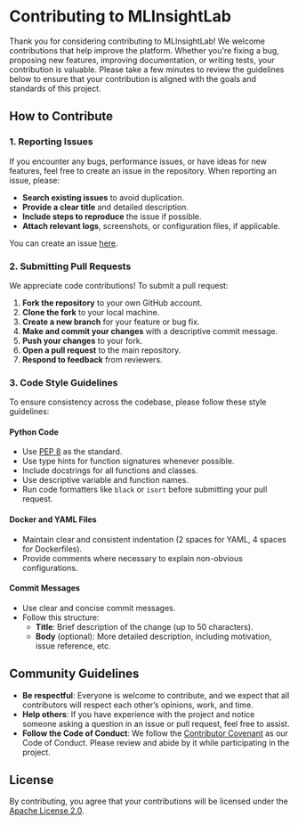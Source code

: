 # Contributing to MLInsightLab

Thank you for considering contributing to MLInsightLab! We welcome contributions that help improve the platform. Whether you're fixing a bug, proposing new features, improving documentation, or writing tests, your contribution is valuable. Please take a few minutes to review the guidelines below to ensure that your contribution is aligned with the goals and standards of this project.

## How to Contribute

### 1. Reporting Issues

If you encounter any bugs, performance issues, or have ideas for new features, feel free to create an issue in the repository. When reporting an issue, please:

- **Search existing issues** to avoid duplication.
- **Provide a clear title** and detailed description.
- **Include steps to reproduce** the issue if possible.
- **Attach relevant logs**, screenshots, or configuration files, if applicable.

You can create an issue [here](https://github.com/jacobrenn/mlinsightlab/issues).

### 2. Submitting Pull Requests

We appreciate code contributions! To submit a pull request:

1. **Fork the repository** to your own GitHub account.
2. **Clone the fork** to your local machine.
3. **Create a new branch** for your feature or bug fix.
4. **Make and commit your changes** with a descriptive commit message.
5. **Push your changes** to your fork.
6. **Open a pull request** to the main repository.
7. **Respond to feedback** from reviewers.

### 3. Code Style Guidelines

To ensure consistency across the codebase, please follow these style guidelines:

#### Python Code

- Use [PEP 8](https://pep8.org/) as the standard.
- Use type hints for function signatures whenever possible.
- Include docstrings for all functions and classes.
- Use descriptive variable and function names.
- Run code formatters like `black` or `isort` before submitting your pull request.

#### Docker and YAML Files

- Maintain clear and consistent indentation (2 spaces for YAML, 4 spaces for Dockerfiles).
- Provide comments where necessary to explain non-obvious configurations.

#### Commit Messages

- Use clear and concise commit messages.
- Follow this structure:
  - **Title**: Brief description of the change (up to 50 characters).
  - **Body** (optional): More detailed description, including motivation, issue reference, etc.

## Community Guidelines

- **Be respectful**: Everyone is welcome to contribute, and we expect that all contributors will respect each other’s opinions, work, and time.
- **Help others**: If you have experience with the project and notice someone asking a question in an issue or pull request, feel free to assist.
- **Follow the Code of Conduct**: We follow the [Contributor Covenant](https://www.contributor-covenant.org/version/2/0/code_of_conduct/) as our Code of Conduct. Please review and abide by it while participating in the project.

## License

By contributing, you agree that your contributions will be licensed under the [Apache License 2.0](https://www.apache.org/licenses/LICENSE-2.0).
